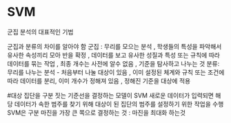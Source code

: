 # SVM
군집 분석의  대표적인 기법

군집과 분류의 차이를 알아야 함
군집 : 무리를 모으는 분석 , 학생들의 특성을 파악해서 유사한 속성끼리 모아 반을 확정 , 데이터를 보고 유사한 성질과 특성 또는 규칙에 따라 데이터를 묶는 작업 , 최종 개수는 사전에 알수 없음 , 기준을 탐사하고 나누는 것
분류: 무리를 나누는 분석 - 처음부터 나눌 대상이 있음 , 이미 설정된 체계와 규칙 또는 조건에 따라 데이터를 분리, 이미 개수가 정해져 있음 , 정해진 기준을 대상에 적용

#대상 집단을 구분 짓는 기준선을 결정하는 모델이 SVM
새로운 데이터가 입력되면 해당 데이터가 속한 범주를 찾기 위해 대상이 된 집단의 범주를 설정하기 위한 작업을 수행
SVM은 구분 마진을 가장 큰 쪽으로 결정하는 것 : 마진을 최대화 하는것
